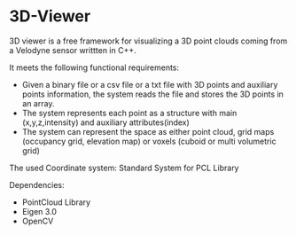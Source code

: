 # 3D-Viewer
3D viewer is a free framework for visualizing a 3D point clouds coming from a Velodyne sensor writtten in C++.

It meets the following functional requirements:
- Given a binary file or a csv file or a txt file with 3D points and auxiliary points information, the system reads the file and stores the 3D points in an array.
- The system represents each point as a structure with main (x,y,z,intensity) and auxiliary attributes(index)
- The system can represent the space as either point cloud, grid maps (occupancy grid, elevation map) or voxels (cuboid or multi volumetric grid)

The used Coordinate system:
Standard System for PCL Library

Dependencies:
- PointCloud Library
- Eigen 3.0
- OpenCV
